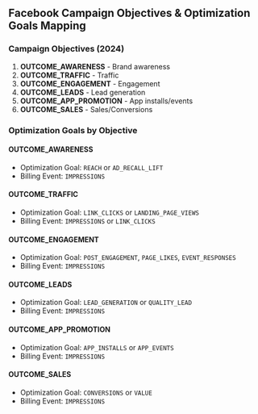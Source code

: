 ## Facebook Campaign Objectives & Optimization Goals Mapping

### Campaign Objectives (2024)
1. **OUTCOME_AWARENESS** - Brand awareness
2. **OUTCOME_TRAFFIC** - Traffic 
3. **OUTCOME_ENGAGEMENT** - Engagement
4. **OUTCOME_LEADS** - Lead generation
5. **OUTCOME_APP_PROMOTION** - App installs/events
6. **OUTCOME_SALES** - Sales/Conversions

### Optimization Goals by Objective

#### OUTCOME_AWARENESS
- Optimization Goal: `REACH` or `AD_RECALL_LIFT`
- Billing Event: `IMPRESSIONS`

#### OUTCOME_TRAFFIC  
- Optimization Goal: `LINK_CLICKS` or `LANDING_PAGE_VIEWS`
- Billing Event: `IMPRESSIONS` or `LINK_CLICKS`

#### OUTCOME_ENGAGEMENT
- Optimization Goal: `POST_ENGAGEMENT`, `PAGE_LIKES`, `EVENT_RESPONSES`
- Billing Event: `IMPRESSIONS`

#### OUTCOME_LEADS
- Optimization Goal: `LEAD_GENERATION` or `QUALITY_LEAD`
- Billing Event: `IMPRESSIONS`

#### OUTCOME_APP_PROMOTION
- Optimization Goal: `APP_INSTALLS` or `APP_EVENTS`
- Billing Event: `IMPRESSIONS`

#### OUTCOME_SALES
- Optimization Goal: `CONVERSIONS` or `VALUE`
- Billing Event: `IMPRESSIONS`
